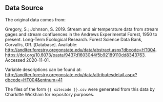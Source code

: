 ## Data Source

The original data comes from:

Gregory, S.; Johnson, S. 2019. Stream and air temperature data from stream gages and stream confluences in the Andrews Experimental Forest, 1950 to present. Long-Term Ecological Research. Forest Science Data Bank, Corvallis, OR. [Database]. Available: http://andlter.forestry.oregonstate.edu/data/abstract.aspx?dbcode=HT004. https://doi.org/10.6073/pasta/9437d1603044f5b92189110dd8343763. Accessed 2020-11-01.

Variable descriptions can be found at:
http://andlter.forestry.oregonstate.edu/data/attributesdetail.aspx?dbcode=HT004&entnum=41

The files of the form `{{ sitecode }}.csv` were generated from this data by Charlotte Wickham for expository purposes.
